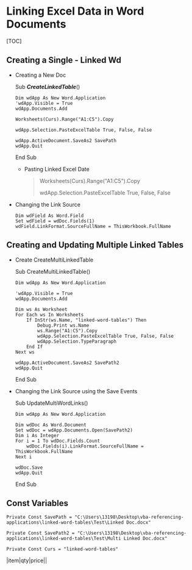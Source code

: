 # Linking Excel Data in Word Documents

[TOC]

## Creating a Single - Linked Wd

- Creating a New Doc

  Sub ***CreateLinkedTable***()

  

  ```
  Dim wdApp As New Word.Application
  'wdApp.Visible = True
  wdApp.Documents.Add
  
  Worksheets(Curs).Range("A1:C5").Copy
  
  wdApp.Selection.PasteExcelTable True, False, False
  
  wdApp.ActiveDocument.SaveAs2 SavePath
  wdApp.Quit
  ```

  End Sub

  - Pasting Linked Excel Date

    > Worksheets(Curs).Range("A1:C5").Copy
    >
    > wdApp.Selection.PasteExcelTable True, False, False



- Changing the Link Source

  

  ```
  Dim wdField As Word.Field
  Set wdField = wdDoc.Fields(1)
  wdField.LinkFormat.SourceFullName = ThisWorkbook.FullName
  ```

  

## Creating and Updating Multiple Linked Tables

- Create CreateMultiLinkedTable

  Sub CreateMultiLinkedTable()

      Dim wdApp As New Word.Application
      
      'wdApp.Visible = True
      wdApp.Documents.Add
      
      Dim ws As Worksheet
      For Each ws In Worksheets
          If InStr(ws.Name, "linked-word-tables") Then
              Debug.Print ws.Name
              ws.Range("A1:C5").Copy
              wdApp.Selection.PasteExcelTable True, False, False
              wdApp.Selection.TypeParagraph
          End If
      Next ws
      
      wdApp.ActiveDocument.SaveAs2 SavePath2
      wdApp.Quit

  End Sub

- Changing the Link Source using the Save Events

  Sub UpdateMultiWordLinks()

      Dim wdApp As New Word.Application
      
      Dim wdDoc As Word.Document
      Set wdDoc = wdApp.Documents.Open(SavePath2)
      Dim i As Integer
      For i = 1 To wdDoc.Fields.Count
          wdDoc.Fields(i).LinkFormat.SourceFullName = ThisWorkbook.FullName
      Next i
      
      wdDoc.Save
      wdApp.Quit

  End Sub

## Const Variables

```
Private Const SavePath = "C:\Users\13198\Desktop\vba-referencing-applications\linked-word-tables\Test\Linked Doc.docx"

Private Const SavePath2 = "C:\Users\13198\Desktop\vba-referencing-applications\linked-word-tables\Test\Multi Linked Doc.docx"

Private Const Curs = "linked-word-tables"
```

|item|qty|price||